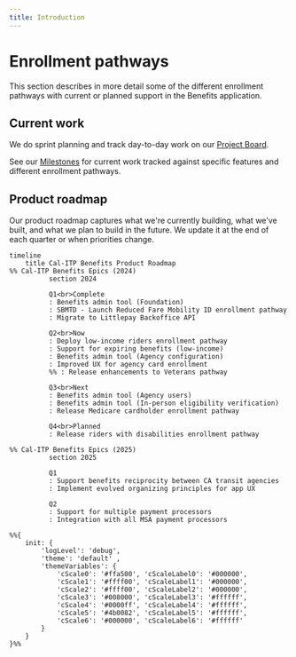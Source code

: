 ```yaml
---
title: Introduction
---
```


# Enrollment pathways

This section describes in more detail some of the different enrollment pathways with current or planned support in the Benefits application.

## Current work

We do sprint planning and track day-to-day work on our [Project Board][board].

See our [Milestones][milestones] for current work tracked against specific features and different enrollment pathways.

## Product roadmap

Our product roadmap captures what we're currently building, what we've built, and what we plan to build in the future. We update it at the end of each quarter or when priorities change.

```mermaid
timeline
    title Cal-ITP Benefits Product Roadmap
%% Cal-ITP Benefits Epics (2024)
          section 2024

          Q1<br>Complete
          : Benefits admin tool (Foundation)
          : SBMTD - Launch Reduced Fare Mobility ID enrollment pathway
          : Migrate to Littlepay Backoffice API

          Q2<br>Now
          : Deploy low-income riders enrollment pathway
          : Support for expiring benefits (low-income)
          : Benefits admin tool (Agency configuration)
          : Improved UX for agency card enrollment
          %% : Release enhancements to Veterans pathway

          Q3<br>Next
          : Benefits admin tool (Agency users)
          : Benefits admin tool (In-person eligibility verification)
          : Release Medicare cardholder enrollment pathway

          Q4<br>Planned
          : Release riders with disabilities enrollment pathway

%% Cal-ITP Benefits Epics (2025)
          section 2025

          Q1
          : Support benefits reciprocity between CA transit agencies
          : Implement evolved organizing principles for app UX

          Q2
          : Support for multiple payment processors
          : Integration with all MSA payment processors

%%{
    init: {
        'logLevel': 'debug',
        'theme': 'default' ,
        'themeVariables': {
            'cScale0': '#ffa500', 'cScaleLabel0': '#000000',
            'cScale1': '#ffff00', 'cScaleLabel1': '#000000',
            'cScale2': '#ffff00', 'cScaleLabel2': '#000000',
            'cScale3': '#008000', 'cScaleLabel3': '#ffffff',
            'cScale4': '#0000ff', 'cScaleLabel4': '#ffffff',
            'cScale5': '#4b0082', 'cScaleLabel5': '#ffffff',
            'cScale6': '#000000', 'cScaleLabel6': '#ffffff'
        }
    }
}%%
```
[board]: https://github.com/orgs/cal-itp/projects/8/views/1
[milestones]: https://github.com/cal-itp/benefits/milestones
